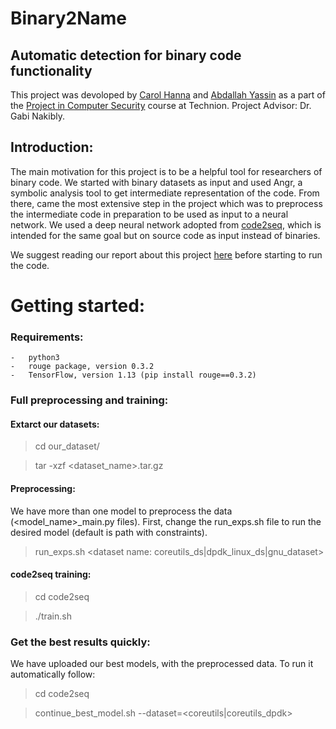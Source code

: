 # Binary2Name
## Automatic detection for binary code functionality

This project was devoloped by [Carol Hanna](https://github.com/carolhanna01) and [Abdallah Yassin](https://github.com/AbdallahYassin) as a part of the [Project in Computer Security](https://webcourse.cs.technion.ac.il/236349/Spring2020/) course at Technion. 
Project Advisor: Dr. Gabi Nakibly. 

## Introduction:
The main motivation for this project is to be a helpful tool for researchers of binary code.
We started with binary datasets as input and used Angr, a symbolic analysis tool to get intermediate representation of the code. From there, came the most extensive step in the project which was to preprocess the intermediate code in preparation to be used as input to a neural network. We used a deep neural network adopted from [code2seq](https://github.com/tech-srl/code2seq), which is intended for the same goal but on source code as input instead of binaries.

We suggest reading our report about this project [here](https://docs.google.com/document/d/1Yae9Kd-zepH7cntqpsoU0b96FTeFHn8D8DEe5Tto_A8/edit?usp=sharing) before starting to run the code.

Getting started:
=====================
### Requirements:
    -   python3
    -   rouge package, version 0.3.2
    -   TensorFlow, version 1.13 (pip install rouge==0.3.2)

### Full preprocessing and training:
#### Extarct our datasets: 
>   cd our_dataset/<desired dataset>
    
>   tar -xzf <dataset_name>.tar.gz
    
#### Preprocessing:
We have more than one model to preprocess the data (<model_name>_main.py files). First, change the run_exps.sh file to run the desired model (default is path with constraints).
>   run_exps.sh <pre-processed data name> <dataset name: coreutils_ds|dpdk_linux_ds|gnu_dataset>

#### code2seq training:
>   cd code2seq

>   ./train.sh <pre-processed data name>
    
### Get the best results quickly:
We have uploaded our best models, with the preprocessed data. To run it automatically follow:
>   cd code2seq

>   continue_best_model.sh --dataset=<coreutils|coreutils_dpdk>
